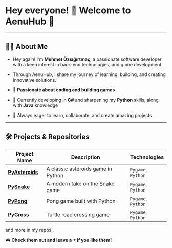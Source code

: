 # Hey everyone! 👋 Welcome to **AenuHub** 🚀  

---

## 👩‍💻 About Me
- Hey again! I'm **Mehmet Özsığırtmaç**, a passionate software developer with a keen interest in back-end technologies, and game development.
- Through AenuHub, I share my journey of learning, building, and creating innovative solutions.

- 🌟 **Passionate about coding and building games**  
- 🌱 Currently developing in **C#** and sharpening my **Python** skills, along with **Java** knowledge 
- 🎯 Always eager to learn, collaborate, and create amazing projects  

---

## 🛠️ Projects & Repositories  

| Project Name | Description | Technologies |  
|--------------|-------------|--------------|  
| [**PyAsteroids**](https://github.com/AenuHub/PyAsteroids) | A classic asteroids game in Python | `Pygame`, `Python` |  
| [**PySnake**](https://github.com/AenuHub/PySnake) | A modern take on the Snake game | `Pygame`, `Python` |  
| [**PyPong**](https://github.com/AenuHub/PyPong) | Pong game built with Python | `Pygame`, `Python` | 
| [**PyCross**](https://github.com/AenuHub/PyCross) | Turtle road crossing game | `Pygame`, `Python` |

and more in my repos..

🎮 **Check them out and leave a ⭐ if you like them!**


